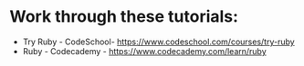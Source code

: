 # Work through these tutorials:

* Try Ruby - CodeSchool- https://www.codeschool.com/courses/try-ruby
* Ruby - Codecademy - https://www.codecademy.com/learn/ruby

